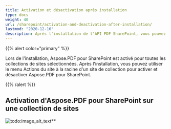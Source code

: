 ```yaml
---
title: Activation et désactivation après installation
type: docs
weight: 40
url: /sharepoint/activation-and-deactivation-after-installation/
lastmod: "2020-12-16"
description: Après l'installation de l'API PDF SharePoint, vous pouvez utiliser le menu Actions du site à la racine d'un site de collection pour l'activer et le désactiver.
---
```


{{% alert color="primary" %}}

Lors de l'installation, Aspose.PDF pour SharePoint est activé pour toutes les collections de sites sélectionnées. Après l'installation, vous pouvez utiliser le menu Actions du site à la racine d'un site de collection pour activer et désactiver Aspose.PDF pour SharePoint.

{{% /alert %}}

## Activation d'Aspose.PDF pour SharePoint sur une collection de sites

![todo:image_alt_text](activation-and-deactivation-after-installation_1.png)**